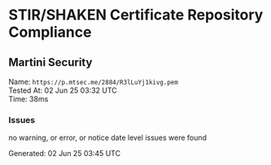 # STIR/SHAKEN Certificate Repository Compliance

## Martini Security

Name: `https://p.mtsec.me/2884/R3lLuYj1kivg.pem`\
Tested At: 02 Jun 25 03:32 UTC\
Time: 38ms

### Issues

no warning, or error, or notice date level issues were found

Generated: 02 Jun 25 03:45 UTC